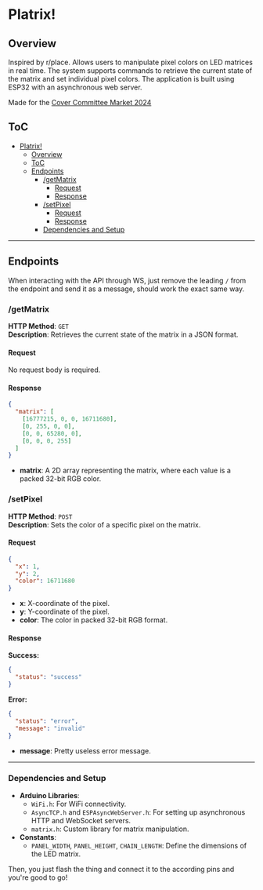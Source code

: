 # Platrix!

## Overview

Inspired by r/place. Allows users to manipulate pixel colors on LED matrices in real time. The system supports commands to retrieve the current state of the matrix and set individual pixel colors. The application is built using ESP32 with an asynchronous web server.

Made for the [Cover Committee Market 2024](https://svcover.nl/calendar?agenda_id=4557)

## ToC
- [Platrix!](#platrix)
  - [Overview](#overview)
  - [ToC](#toc)
  - [Endpoints](#endpoints)
    - [/getMatrix](#getmatrix)
      - [Request](#request)
      - [Response](#response)
    - [/setPixel](#setpixel)
      - [Request](#request-1)
      - [Response](#response-1)
    - [Dependencies and Setup](#dependencies-and-setup)

---

## Endpoints

When interacting with the API through WS, just remove the leading `/` from the endpoint and send it as a message, should work the exact same way.

### /getMatrix

**HTTP Method**: `GET`  
**Description**: Retrieves the current state of the matrix in a JSON format.

#### Request
No request body is required.

#### Response

```json
{
  "matrix": [
    [16777215, 0, 0, 16711680],
    [0, 255, 0, 0],
    [0, 0, 65280, 0],
    [0, 0, 0, 255]
  ]
}
```

- **matrix**: A 2D array representing the matrix, where each value is a packed 32-bit RGB color.

### /setPixel

**HTTP Method**: `POST`  
**Description**: Sets the color of a specific pixel on the matrix.

#### Request

```json
{
  "x": 1,
  "y": 2,
  "color": 16711680
}
```

- **x**: X-coordinate of the pixel.
- **y**: Y-coordinate of the pixel.
- **color**: The color in packed 32-bit RGB format.

#### Response

**Success:**

```json
{
  "status": "success"
}
```

**Error:**

```json
{
  "status": "error",
  "message": "invalid"
}
```

- **message**: Pretty useless error message.
---

### Dependencies and Setup

- **Arduino Libraries**: 
  - `WiFi.h`: For WiFi connectivity.
  - `AsyncTCP.h` and `ESPAsyncWebServer.h`: For setting up asynchronous HTTP and WebSocket servers.
  - `matrix.h`: Custom library for matrix manipulation.
- **Constants**:
  - `PANEL_WIDTH`, `PANEL_HEIGHT`, `CHAIN_LENGTH`: Define the dimensions of the LED matrix.

Then, you just flash the thing and connect it to the according pins and you're good to go!

